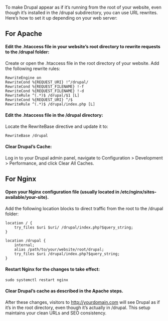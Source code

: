 To make Drupal appear as if it’s running from the root of your website, even though it’s installed in the /drupal subdirectory, you can use URL rewrites. Here’s how to set it up depending on your web server:

## For Apache
#### Edit the .htaccess file in your website’s root directory to rewrite requests to the /drupal folder:

Create or open the .htaccess file in the root directory of your website.
Add the following rewrite rules:
```
RewriteEngine on
RewriteCond %{REQUEST_URI} !^/drupal/
RewriteCond %{REQUEST_FILENAME} !-f
RewriteCond %{REQUEST_FILENAME} !-d
RewriteRule ^(.*)$ /drupal/$1 [L]
RewriteCond %{REQUEST_URI} ^/$
RewriteRule ^(.*)$ /drupal/index.php [L]
```
#### Edit the .htaccess file in the /drupal directory:

Locate the RewriteBase directive and update it to:
```
RewriteBase /drupal
```
#### Clear Drupal’s Cache:

Log in to your Drupal admin panel, navigate to Configuration > Development > Performance, and click Clear All Caches.

## For Nginx
#### Open your Nginx configuration file (usually located in /etc/nginx/sites-available/your-site).

Add the following location blocks to direct traffic from the root to the /drupal folder:
```
location / {
    try_files $uri $uri/ /drupal/index.php?$query_string;
}

location /drupal {
    internal;
    alias /path/to/your/website/root/drupal;
    try_files $uri /drupal/index.php?$query_string;
}
```
#### Restart Nginx for the changes to take effect:
```
sudo systemctl restart nginx
```
#### Clear Drupal’s cache as described in the Apache steps.

After these changes, visitors to http://yourdomain.com will see Drupal as if it’s in the root directory, even though it’s actually in /drupal. This setup maintains your clean URLs and SEO consistency.
